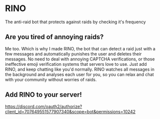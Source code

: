 # RINO
The anti-raid bot that protects against raids by checking it's frequency 

## Are you tired of annoying raids?

Me too. Which is why I made RINO, the bot that can detect a raid just with a few messages and automatically punishes the user and deletes their messages. No need to deal with annoying CAPTCHA verifications, or those ineffective emoji verification systems that servers love to use. Just add RINO, and keep chatting like you'd normally. RINO watches all messages in the background and analyses each user for you, so you can relax and chat with your community without worries of raids.

## Add RINO to your server!

https://discord.com/oauth2/authorize?client_id=707649551577907340&scope=bot&permissions=10242
